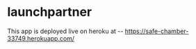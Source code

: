 # launchpartner

This app is deployed live on heroku at -- https://safe-chamber-33749.herokuapp.com/

